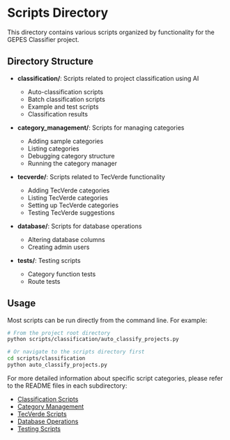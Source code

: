 # Scripts Directory

This directory contains various scripts organized by functionality for the GEPES Classifier project.

## Directory Structure

- **classification/**: Scripts related to project classification using AI
  - Auto-classification scripts
  - Batch classification scripts
  - Example and test scripts
  - Classification results

- **category_management/**: Scripts for managing categories
  - Adding sample categories
  - Listing categories
  - Debugging category structure
  - Running the category manager

- **tecverde/**: Scripts related to TecVerde functionality
  - Adding TecVerde categories
  - Listing TecVerde categories
  - Setting up TecVerde categories
  - Testing TecVerde suggestions

- **database/**: Scripts for database operations
  - Altering database columns
  - Creating admin users

- **tests/**: Testing scripts
  - Category function tests
  - Route tests

## Usage

Most scripts can be run directly from the command line. For example:

```bash
# From the project root directory
python scripts/classification/auto_classify_projects.py

# Or navigate to the scripts directory first
cd scripts/classification
python auto_classify_projects.py
```

For more detailed information about specific script categories, please refer to the README files in each subdirectory:

- [Classification Scripts](classification/README_AUTO_CLASSIFY.md)
- [Category Management](category_management/README_CATEGORY_MANAGER.md)
- [TecVerde Scripts](tecverde/README_TECVERDE.md)
- [Database Operations](database/README_VALOR_COLUMN_FIX.md)
- [Testing Scripts](tests/README_TESTING.md)
